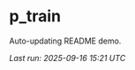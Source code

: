 # p_train

Auto-updating README demo.

<!--START_SECTION:status-->
_Last run: 2025-09-16 15:21 UTC_
<!--END_SECTION:status-->
















































































































































































































































































































































































































































































































































































































































